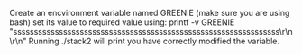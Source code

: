 Create an encvironment variable named GREENIE (make sure you are using bash) set its value to required value using:
  printf -v GREENIE "ssssssssssssssssssssssssssssssssssssssssssssssssssssssssssssssss\r\n\r\n"
Running ./stack2 will print you have correctly modified the variable.
